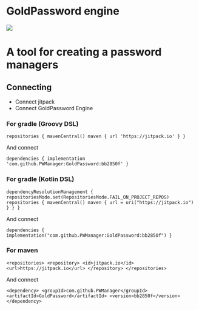 # GoldPassword engine

[![](https://jitpack.io/v/PWManager/GoldPassword.svg)](https://jitpack.io/#PWManager/GoldPassword)

# A tool for creating a password managers

## Connecting

- Connect jitpack
- Connect GoldPassword Engine

### For gradle (Groovy DSL)
``
	repositories {
	    mavenCentral()
	    maven { url 'https://jitpack.io' }
	}
``

And connect

``
	dependencies {
	        implementation 'com.github.PWManager:GoldPassword:bb2850f'
	}
``

### For gradle (Kotlin DSL)

``
	dependencyResolutionManagement {
		repositoriesMode.set(RepositoriesMode.FAIL_ON_PROJECT_REPOS)
		repositories {
			mavenCentral()
			maven { url = uri("https://jitpack.io") }
		}
	}
``

And connect

``
	dependencies {
	        implementation("com.github.PWManager:GoldPassword:bb2850f")
	}
``

### For maven

``
	<repositories>
		<repository>
		    <id>jitpack.io</id>
		    <url>https://jitpack.io</url>
		</repository>
	</repositories>
``

And connect

``
	<dependency>
	    <groupId>com.github.PWManager</groupId>
	    <artifactId>GoldPassword</artifactId>
	    <version>bb2850f</version>
	</dependency>
``

